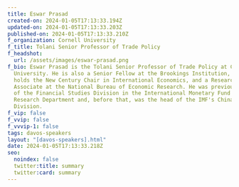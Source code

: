 ```yaml
---
title: Eswar Prasad
created-on: 2024-01-05T17:13:33.194Z
updated-on: 2024-01-05T17:13:33.203Z
published-on: 2024-01-05T17:13:33.210Z
f_organization: Cornell University
f_title: Tolani Senior Professor of Trade Policy
f_headshot:
  url: /assets/images/eswar-prasad.png
f_bio: Eswar Prasad is the Tolani Senior Professor of Trade Policy at Cornell
  University. He is also a Senior Fellow at the Brookings Institution, where he
  holds the New Century Chair in International Economics, and a Research
  Associate at the National Bureau of Economic Research. He was previously chief
  of the Financial Studies Division in the International Monetary Fund's
  Research Department and, before that, was the head of the IMF's China
  Division.
f_vip: false
f_vvip: false
f_vvvip-1: false
tags: davos-speakers
layout: "[davos-speakers].html"
date: 2024-01-05T17:13:33.218Z
seo:
  noindex: false
  twitter:title: summary
  twitter:card: summary
---
```

